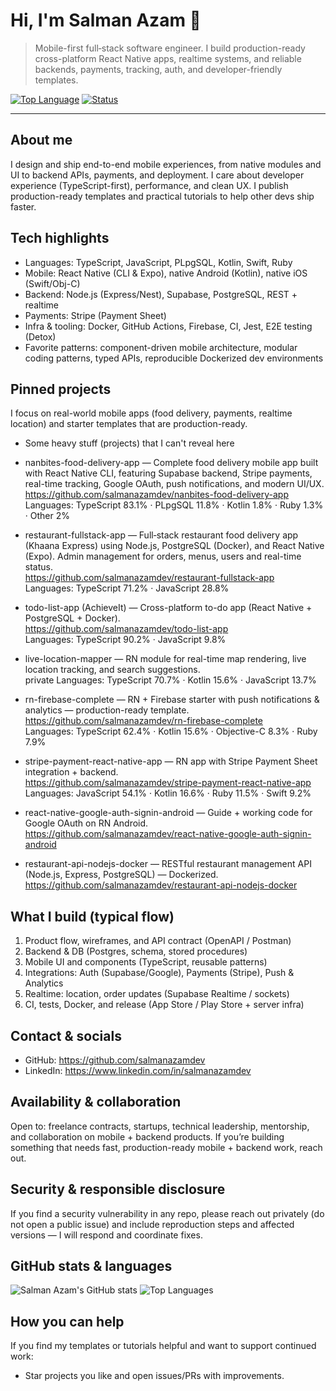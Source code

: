 # Hi, I'm Salman Azam 👋

> Mobile-first full‑stack software engineer. I build production-ready cross-platform React Native apps, realtime systems, and reliable backends, payments, tracking, auth, and developer-friendly templates.

[![Top Language](https://img.shields.io/badge/top%20language-TypeScript-blue?logo=typescript)]()
[![Status](https://img.shields.io/badge/status-Open%20to%20collab-brightgreen)]()

---

About me
--------
I design and ship end-to-end mobile experiences, from native modules and UI to backend APIs, payments, and deployment. I care about developer experience (TypeScript-first), performance, and clean UX. I publish production-ready templates and practical tutorials to help other devs ship faster.

Tech highlights
---------------
- Languages: TypeScript, JavaScript, PLpgSQL, Kotlin, Swift, Ruby
- Mobile: React Native (CLI & Expo), native Android (Kotlin), native iOS (Swift/Obj-C)
- Backend: Node.js (Express/Nest), Supabase, PostgreSQL, REST + realtime
- Payments: Stripe (Payment Sheet)
- Infra & tooling: Docker, GitHub Actions, Firebase, CI, Jest, E2E testing (Detox)
- Favorite patterns: component-driven mobile architecture, modular coding patterns, typed APIs, reproducible Dockerized dev environments

Pinned projects
---------------
I focus on real-world mobile apps (food delivery, payments, realtime location) and starter templates that are production-ready.

- Some heavy stuff (projects) that I can't reveal here

- nanbites-food-delivery-app — Complete food delivery mobile app built with React Native CLI, featuring Supabase backend, Stripe payments, real-time tracking, Google OAuth, push notifications, and modern UI/UX.  
  https://github.com/salmanazamdev/nanbites-food-delivery-app  
  Languages: TypeScript 83.1% · PLpgSQL 11.8% · Kotlin 1.8% · Ruby 1.3% · Other 2%

- restaurant-fullstack-app — Full‑stack restaurant food delivery app (Khaana Express) using Node.js, PostgreSQL (Docker), and React Native (Expo). Admin management for orders, menus, users and real-time status.  
  https://github.com/salmanazamdev/restaurant-fullstack-app  
  Languages: TypeScript 71.2% · JavaScript 28.8%

- todo-list-app (AchieveIt) — Cross-platform to-do app (React Native + PostgreSQL + Docker).  
  https://github.com/salmanazamdev/todo-list-app  
  Languages: TypeScript 90.2% · JavaScript 9.8%

- live-location-mapper — RN module for real-time map rendering, live location tracking, and search suggestions.  
  private 
  Languages: TypeScript 70.7% · Kotlin 15.6% · JavaScript 13.7%

- rn-firebase-complete — RN + Firebase starter with push notifications & analytics — production-ready template.  
  https://github.com/salmanazamdev/rn-firebase-complete  
  Languages: TypeScript 62.4% · Kotlin 15.6% · Objective-C 8.3% · Ruby 7.9%

- stripe-payment-react-native-app — RN app with Stripe Payment Sheet integration + backend.  
  https://github.com/salmanazamdev/stripe-payment-react-native-app  
  Languages: JavaScript 54.1% · Kotlin 16.6% · Ruby 11.5% · Swift 9.2%

- react-native-google-auth-signin-android — Guide + working code for Google OAuth on RN Android.  
  https://github.com/salmanazamdev/react-native-google-auth-signin-android

- restaurant-api-nodejs-docker — RESTful restaurant management API (Node.js, Express, PostgreSQL) — Dockerized.  
  https://github.com/salmanazamdev/restaurant-api-nodejs-docker

What I build (typical flow)
---------------------------
1. Product flow, wireframes, and API contract (OpenAPI / Postman)  
2. Backend & DB (Postgres, schema, stored procedures)  
3. Mobile UI and components (TypeScript, reusable patterns)  
4. Integrations: Auth (Supabase/Google), Payments (Stripe), Push & Analytics  
5. Realtime: location, order updates (Supabase Realtime / sockets)  
6. CI, tests, Docker, and release (App Store / Play Store + server infra)

Contact & socials
-----------------
- GitHub: https://github.com/salmanazamdev
- LinkedIn: https://www.linkedin.com/in/salmanazamdev

Availability & collaboration
----------------------------
Open to: freelance contracts, startups, technical leadership, mentorship, and collaboration on mobile + backend products. If you’re building something that needs fast, production-ready mobile + backend work, reach out.

Security & responsible disclosure
---------------------------------
If you find a security vulnerability in any repo, please reach out privately (do not open a public issue) and include reproduction steps and affected versions — I will respond and coordinate fixes.

GitHub stats & languages
------------------------
<p float="left">
  <img src="https://github-readme-stats.vercel.app/api?username=salmanazamdev&show_icons=true&theme=radical&hide_border=true" alt="Salman Azam's GitHub stats" />
  <img src="https://github-readme-stats.vercel.app/api/top-langs/?username=salmanazamdev&layout=compact&theme=radical&hide_border=true" alt="Top Languages" />
</p>

How you can help
--------------------------
If you find my templates or tutorials helpful and want to support continued work:
- Star projects you like and open issues/PRs with improvements.

